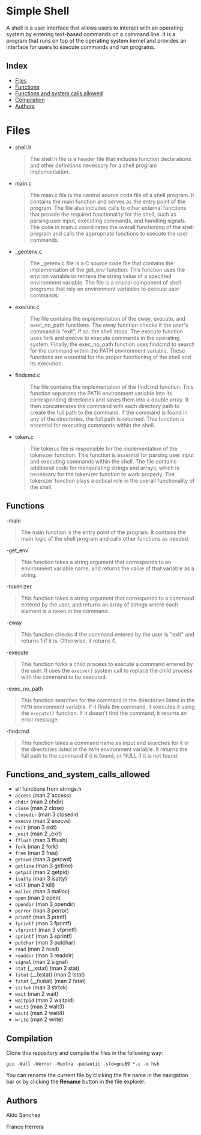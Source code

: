 # Simple Shell

  
A shell is a user interface that allows users to interact with an operating system by entering text-based commands on a command line. It is a program that runs on top of the operating system kernel and provides an interface for users to execute commands and run programs.

## Index
- [Files](#Files)
- [Functions](#Functions)
- [Functions and system calls allowed](#Functions_and_system_calls_allowed)
- [Compilation](#Compilation)
- [ Authors](#Authors)

# Files

- shell.h
	> The shell.h file is a header file that includes function declarations and other definitions necessary for a shell program implementation.
	
- main.c
	> The main.c file is the central source code file of a shell program. It contains the main function and serves as the entry point of the program. The file also includes calls to other external functions that provide the required functionality for the shell, such as parsing user input, executing commands, and handling signals. The code in main.c coordinates the overall functioning of the shell program and calls the appropriate functions to execute the user commands.
	
- _gentenv.c
	> The _getenv.c file is a C source code file that contains the implementation of the get_env function. This function uses the environ variable to retrieve the string value of a specified environment variable. The file is a crucial component of shell programs that rely on environment variables to execute user commands.
	
- execute.c
	> The file contains the implementation of the eway, execute, and exec_no_path functions. The eway function checks if the user's command is "exit", if so, the shell stops. The execute function uses fork and execve to execute commands in the operating system. Finally, the exec_no_path function uses findcmd to search for the command within the PATH environment variable. These functions are essential for the proper functioning of the shell and its execution.
	
- findcmd.c
	> The file contains the implementation of the findcmd function. This function separates the PATH environment variable into its corresponding directories and saves them into a double array. It then concatenates the command with each directory path to create the full path to the command. If the command is found in any of the directories, the full path is returned. This function is essential for executing commands within the shell.
	
- token.c
	> The token.c file is responsible for the implementation of the tokenizer function. This function is essential for parsing user input and executing commands within the shell. The file contains additional code for manipulating strings and arrays, which is necessary for the tokenizer function to work properly. The tokenizer function plays a critical role in the overall functionality of the shell.

## Functions
-main
>The main function is the entry point of the program. It contains the main logic of the shell program and calls other functions as needed.

-get_env
>This function takes a string argument that corresponds to an environment variable name, and returns the value of that variable as a string.

-tokenizer 
>This function takes a string argument that corresponds to a command entered by the user, and returns an array of strings where each element is a token in the command.

-eway
>This function checks if the command entered by the user is "exit" and returns 1 if it is. Otherwise, it returns 0.

-execute
>This function forks a child process to execute a command entered by the user. It uses the `execve()` system call to replace the child process with the command to be executed.

-exec_no_path
>This function searches for the command in the directories listed in the `PATH` environment variable. If it finds the command, it executes it using the `execute()` function. If it doesn't find the command, it returns an error message.

-findcmd
>This function takes a command name as input and searches for it in the directories listed in the `PATH` environment variable. It returns the full path to the command if it is found, or NULL if it is not found.

## Functions_and_system_calls_allowed

-   all functions from strings.h
-   `access`  (man 2 access)
-   `chdir`  (man 2 chdir)
-   `close`  (man 2 close)
-   `closedir`  (man 3 closedir)
-   `execve`  (man 2 execve)
-   `exit`  (man 3 exit)
-   `_exit`  (man 2 _exit)
-   `fflush`  (man 3 fflush)
-   `fork`  (man 2 fork)
-   `free`  (man 3 free)
-   `getcwd`  (man 3 getcwd)
-   `getline`  (man 3 getline)
-   `getpid`  (man 2 getpid)
-   `isatty`  (man 3 isatty)
-   `kill`  (man 2 kill)
-   `malloc`  (man 3 malloc)
-   `open`  (man 2 open)
-   `opendir`  (man 3 opendir)
-   `perror`  (man 3 perror)
-   `printf`  (man 3 printf)
-   `fprintf`  (man 3 fprintf)
-   `vfprintf`  (man 3 vfprintf)
-   `sprintf`  (man 3 sprintf)
-   `putchar`  (man 3 putchar)
-   `read`  (man 2 read)
-   `readdir`  (man 3 readdir)
-   `signal`  (man 2 signal)
-   `stat`  (__xstat) (man 2 stat)
-   `lstat`  (__lxstat) (man 2 lstat)
-   `fstat`  (__fxstat) (man 2 fstat)
-   `strtok`  (man 3 strtok)
-   `wait`  (man 2 wait)
-   `waitpid`  (man 2 waitpid)
-   `wait3`  (man 2 wait3)
-   `wait4`  (man 2 wait4)
-   `write`  (man 2 write)

## Compilation
Clone this repository and compile the files in the following way:
```
gcc -Wall -Werror -Wextra -pedantic -std=gnu89 *.c -o hsh
```

You can rename the current file by clicking the file name in the navigation bar or by clicking the **Rename** button in the file explorer.

## Authors

Aldo Sanchez

Franco Herrera
